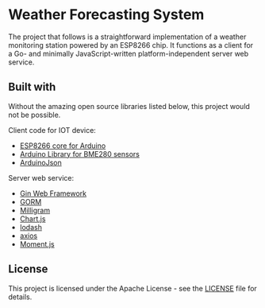# Weather Forecasting System

The project that follows is a straightforward implementation of a weather monitoring station powered by an ESP8266 chip. It functions as a client for a Go- and minimally JavaScript-written platform-independent server web service.

## Built with

Without the amazing open source libraries listed below, this project would not be possible.

Client code for IOT device:

* [ESP8266 core for Arduino](https://github.com/esp8266/Arduino)
* [Arduino Library for BME280 sensors](https://github.com/adafruit/Adafruit_BME280_Library)
* [ArduinoJson](https://github.com/bblanchon/ArduinoJson)

Server web service:

* [Gin Web Framework](https://github.com/gin-gonic/gin)
* [GORM](https://github.com/jinzhu/gorm)
* [Milligram](https://github.com/milligram/milligram)
* [Chart.js](https://github.com/chartjs/Chart.js)
* [lodash](https://github.com/lodash/lodash)
* [axios](https://github.com/axios/axios)
* [Moment.js](https://github.com/moment/moment)

## License
This project is licensed under the Apache License - see the [LICENSE](LICENSE) file for details.
